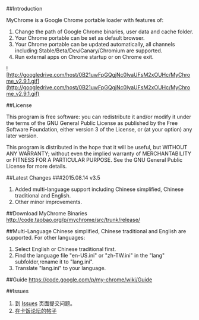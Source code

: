 ##Introduction

MyChrome is a Google Chrome portable loader with features of:
 1. Change the path of Google Chrome binaries, user data and cache folder.
 2. Your Chrome portable can be set as default browser.
 3. Your Chrome portable can be updated automatically, all channels including Stable/Beta/Dev/Canary/Chromium are supported.
 4. Run external apps on Chrome startup or on Chrome exit.

![http://googledrive.com/host/0B21uwFpGQgjNc0lyaUFsM2xOUHc/MyChrome_v2.9.1.gif](http://googledrive.com/host/0B21uwFpGQgjNc0lyaUFsM2xOUHc/MyChrome_v2.9.1.gif)

##License

This program is free software: you can redistribute it and/or modify
it under the terms of the GNU General Public License as published by
the Free Software Foundation, either version 3 of the License, or
(at your option) any later version.

This program is distributed in the hope that it will be useful,
but WITHOUT ANY WARRANTY; without even the implied warranty of
MERCHANTABILITY or FITNESS FOR A PARTICULAR PURPOSE.  See the
GNU General Public License for more details.

##Latest Changes
 ###2015.08.14 v3.5
 1. Added multi-language support including Chinese simplified, Chinese traditional and English.
 2. Other minor improvements.

##Download MyChrome Binaries
 http://code.taobao.org/p/mychrome/src/trunk/release/
 
##Multi-Language
 Chinese simplified, Chinese traditional and English are supported.
 For other languages:
 1. Select English or Chinese traditional first.
 2. Find the language file "en-US.ini" or "zh-TW.ini" in the "lang" subfolder,rename it to "lang.ini".
 3. Translate "lang.ini" to your language.

##Guide
 https://code.google.com/p/my-chrome/wiki/Guide

##Issues
 1. 到 [Issues](https://code.google.com/p/my-chrome/issues/list) 页面提交问题。
 2. [在卡饭论坛的帖子](http://bbs.kafan.cn/thread-1725205-1-1.html)
